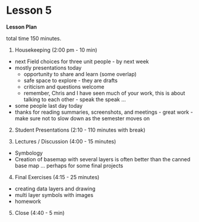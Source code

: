 Lesson 5
========

**Lesson Plan**  

total time 150 minutes. 

1.   Housekeeping (2:00 pm - 10 min)  
   -   next Field choices for three unit people - by next week
   -   mostly presentations today
       -   opportunity to share and learn (some overlap)
       -   safe space to explore - they are drafts
       -   criticism and questions welcome
       -   remember, Chris and I have seen much of your work, this is about talking to each other - speak the speak ...
   -   some people last day today
   -   thanks for reading summaries, screenshots, and meetings - great work - make sure not to slow down as the semester moves on

2.   Student Presentations (2:10 - 110 minutes with break)

3.   Lectures / Discussion (4:00 - 15 minutes)
   -   Symbology
   -   Creation of basemap with several layers is often better than the canned base map ... perhaps for some final projects

4.   Final Exercises (4:15 - 25 minutes)
   -   creating data layers and drawing
   -   multi layer symbols with images
   -   homework

5.   Close (4:40 - 5 min)
